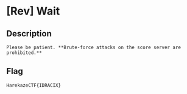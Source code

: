 # [Rev] Wait
## Description
```
Please be patient. **Brute-force attacks on the score server are prohibited.**
```

## Flag
```
HarekazeCTF{IDRACIX}
```